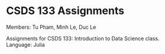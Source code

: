 # CSDS 133 Assignments 

Members: Tu Pham, Minh Le, Duc Le

Assignments for CSDS 133: Introduction to Data Science class.  
Language: Julia
